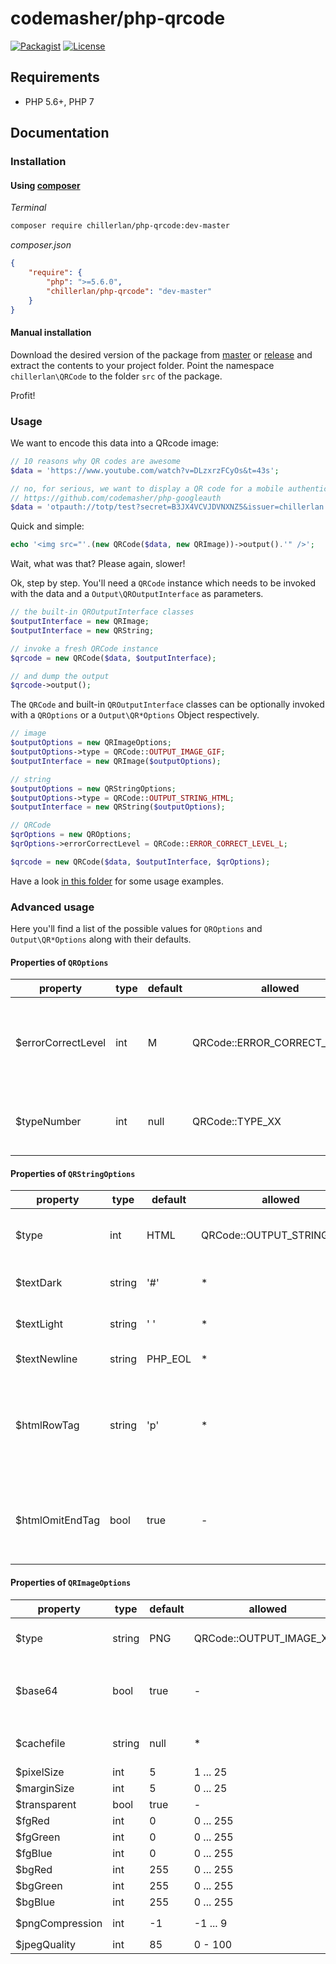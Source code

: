# codemasher/php-qrcode

[![Packagist](https://img.shields.io/packagist/v/chillerlan/php-qrcode.svg?style=flat-square)](https://packagist.org/packages/chillerlan/php-qrcode)
[![License](https://img.shields.io/packagist/l/chillerlan/php-qrcode.svg?style=flat-square)](LICENSE)

## Requirements
- PHP 5.6+, PHP 7

## Documentation

### Installation
#### Using [composer](https://getcomposer.org)

*Terminal*
```sh
composer require chillerlan/php-qrcode:dev-master
```

*composer.json*
```json
{
	"require": {
		"php": ">=5.6.0",
		"chillerlan/php-qrcode": "dev-master"
	}
}
```

#### Manual installation
Download the desired version of the package from [master](https://github.com/codemasher/php-qrcode/archive/master.zip) or 
[release](https://github.com/codemasher/php-qrcode/releases) and extract the contents to your project folder. 
Point the namespace `chillerlan\QRCode` to the folder `src` of the package.

Profit!

### Usage
We want to encode this data into a QRcode image:
```php
// 10 reasons why QR codes are awesome
$data = 'https://www.youtube.com/watch?v=DLzxrzFCyOs&t=43s';

// no, for serious, we want to display a QR code for a mobile authenticator
// https://github.com/codemasher/php-googleauth
$data = 'otpauth://totp/test?secret=B3JX4VCVJDVNXNZ5&issuer=chillerlan.net';
```

Quick and simple:
```php
echo '<img src="'.(new QRCode($data, new QRImage))->output().'" />';
```

Wait, what was that? Please again, slower!

Ok, step by step. You'll need a `QRCode` instance which needs to be invoked with the data and a `Output\QROutputInterface` as parameters.
```php
// the built-in QROutputInterface classes
$outputInterface = new QRImage;
$outputInterface = new QRString;

// invoke a fresh QRCode instance
$qrcode = new QRCode($data, $outputInterface);

// and dump the output
$qrcode->output();
```

The `QRCode` and built-in `QROutputInterface` classes can be optionally invoked with a `QROptions` or a `Output\QR*Options` Object respectively.
```php
// image
$outputOptions = new QRImageOptions;
$outputOptions->type = QRCode::OUTPUT_IMAGE_GIF;
$outputInterface = new QRImage($outputOptions);

// string
$outputOptions = new QRStringOptions;
$outputOptions->type = QRCode::OUTPUT_STRING_HTML;
$outputInterface = new QRString($outputOptions);

// QRCode
$qrOptions = new QROptions;
$qrOptions->errorCorrectLevel = QRCode::ERROR_CORRECT_LEVEL_L;

$qrcode = new QRCode($data, $outputInterface, $qrOptions);
```

Have a look [in this folder](https://github.com/codemasher/php-qrcode/tree/master/examples) for some usage examples.

### Advanced usage

Here you'll find a list of the possible values for `QROptions` and `Output\QR*Options` along with their defaults.

####  Properties of `QROptions`

property | type | default | allowed | description
-------- | ---- | ------- | ------- | -----------
$errorCorrectLevel | int | M | QRCode::ERROR_CORRECT_LEVEL_X | X = error correct level: L (7%),  M (15%), Q (25%), H (30%)
$typeNumber | int | null | QRCode::TYPE_XX | type number, null = auto, XX = 01 ... 10

####  Properties of `QRStringOptions`

property | type | default | allowed | description
-------- | ---- | ------- | ------- | -----------
$type | int | HTML | QRCode::OUTPUT_STRING_XXXX | XXXX = TEXT, JSON, HTML
$textDark | string | '#' | * | string substitute for dark
$textLight | string | ' ' | * | string substitute for light
$textNewline | string | PHP_EOL | * | newline string
$htmlRowTag | string | 'p' | * | the shortest available semanically correct row (block) tag to not bloat the output
$htmlOmitEndTag | bool | true | - | the closing <p> tag may be omitted (moar bloat!)

####  Properties of `QRImageOptions`

property | type | default | allowed | description
-------- | ---- | ------- | ------- | -----------
$type | string | PNG | QRCode::OUTPUT_IMAGE_XXX | output image type, XXX = PNG, JPG, GIF
$base64 | bool | true | - | wether to return the image data as base64 or raw as from `file_get_contents()`
$cachefile | string | null | * | optional cache file path, null returns the image data
$pixelSize | int | 5 | 1 ... 25 | 
$marginSize | int | 5 | 0 ... 25 | 
$transparent | bool | true | - | 
$fgRed | int | 0 | 0 ... 255 | 
$fgGreen | int | 0 | 0 ... 255 | 
$fgBlue | int | 0 | 0 ... 255 | 
$bgRed | int | 255 | 0 ... 255 | 
$bgGreen | int | 255 | 0 ... 255 | 
$bgBlue | int | 255 | 0 ... 255 | 
$pngCompression | int | -1 | -1 ... 9 | `imagepng()` compression level
$jpegQuality | int | 85 | 0 - 100 | `imagejpeg()` quality

